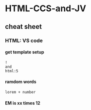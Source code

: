 # HTML-CCS-and-JV
## cheat sheet

### HTML: VS code
#### get template setup
```
!
and
html:5
```

#### ramdom words
```
lorem + number
```

#### EM is xx times 12
